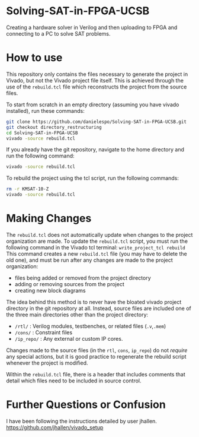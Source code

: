 # Solving-SAT-in-FPGA-UCSB
Creating a hardware solver in Verilog and then uploading to FPGA and connecting to a PC to solve SAT problems.

# How to use
This repository only contains the files necessary to generate the project in Vivado, but not the Vivado project file itself. This is achieved through the use of the `rebuild.tcl` file which reconstructs the project from the source files.

To start from scratch in an empty directory (assuming you have vivado installed), run these commands:
```sh
git clone https://github.com/danielespo/Solving-SAT-in-FPGA-UCSB.git
git checkout directory_restructuring
cd Solving-SAT-in-FPGA-UCSB
vivado -source rebuild.tcl 
```

If you already have the git repository, navigate to the home directory and run the following command:
```sh
vivado -source rebuild.tcl
```

To rebuild the project using the tcl script, run the following commands:
```sh
rm -r KMSAT-10-Z
vivado -source rebuild.tcl
```

# Making Changes
The `rebuild.tcl` does not automatically update when changes to the project organization are made. To update the `rebuild.tcl` script, you must run the following command in the Vivado tcl terminal:
```write_project_tcl rebuild```
This command creates a new `rebuild.tcl` file (you may have to delete the old one), and must be run after any changes are made to the project organization:
- files being added or removed from the project directory
- adding or removing sources from the project
- creating new block diagrams

The idea behind this method is to never have the bloated vivado project directory in the git repository at all. Instead, source files are included one of the three main directories other than the project directory:
- `/rtl/` : Verilog modules, testbenches, or related files (`.v`,`.mem`) 
- `/cons/` : Constraint files 
- `/ip_repo/` : Any external or custom IP cores. 

Changes made to the source files (in the `rtl`, `cons`, `ip_repo`) do not *require* any special actions, but it is good practice to regenerate the rebuild script whenever the project is modified.

Within the `rebuild.tcl` file, there is a header that includes comments that detail which files need to be included in source control. 

# Further Questions or Confusion
I have been following the instructions detailed by user jhallen. 
https://github.com/jhallen/vivado_setup
